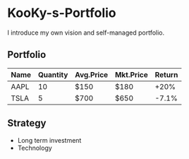 # KooKy-s-Portfolio
I introduce my own vision and self-managed portfolio.

## Portfolio
| Name | Quantity | Avg.Price | Mkt.Price | Return |
|------|------|----------|--------|--------|
| AAPL | 10   | $150     | $180   | +20%   |
| TSLA | 5    | $700     | $650   | -7.1%  |

## Strategy
- Long term investment 
- Technology
